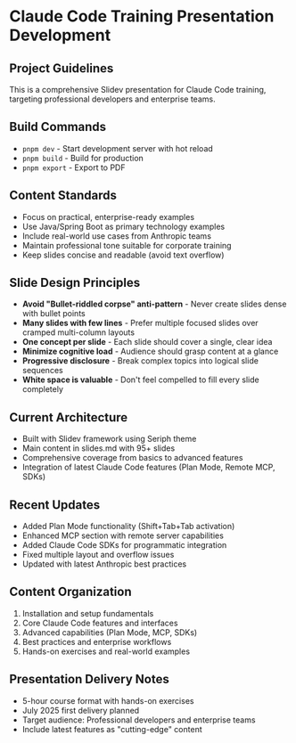 # Claude Code Training Presentation Development

## Project Guidelines

This is a comprehensive Slidev presentation for Claude Code training, targeting professional developers and enterprise teams.

## Build Commands
- `pnpm dev` - Start development server with hot reload
- `pnpm build` - Build for production
- `pnpm export` - Export to PDF

## Content Standards
- Focus on practical, enterprise-ready examples
- Use Java/Spring Boot as primary technology examples
- Include real-world use cases from Anthropic teams
- Maintain professional tone suitable for corporate training
- Keep slides concise and readable (avoid text overflow)

## Slide Design Principles
- **Avoid "Bullet-riddled corpse" anti-pattern** - Never create slides dense with bullet points
- **Many slides with few lines** - Prefer multiple focused slides over cramped multi-column layouts
- **One concept per slide** - Each slide should cover a single, clear idea
- **Minimize cognitive load** - Audience should grasp content at a glance
- **Progressive disclosure** - Break complex topics into logical slide sequences
- **White space is valuable** - Don't feel compelled to fill every slide completely

## Current Architecture
- Built with Slidev framework using Seriph theme
- Main content in slides.md with 95+ slides
- Comprehensive coverage from basics to advanced features
- Integration of latest Claude Code features (Plan Mode, Remote MCP, SDKs)

## Recent Updates
- Added Plan Mode functionality (Shift+Tab+Tab activation)
- Enhanced MCP section with remote server capabilities
- Added Claude Code SDKs for programmatic integration
- Fixed multiple layout and overflow issues
- Updated with latest Anthropic best practices

## Content Organization
1. Installation and setup fundamentals
2. Core Claude Code features and interfaces  
3. Advanced capabilities (Plan Mode, MCP, SDKs)
4. Best practices and enterprise workflows
5. Hands-on exercises and real-world examples

## Presentation Delivery Notes
- 5-hour course format with hands-on exercises
- July 2025 first delivery planned
- Target audience: Professional developers and enterprise teams
- Include latest features as "cutting-edge" content